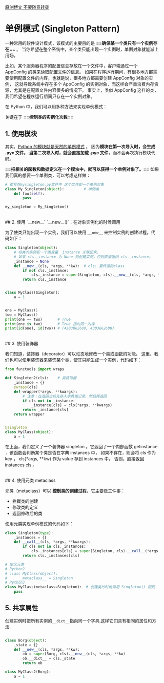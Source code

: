 [原创博文 不要随意转载](http://python.jobbole.com/87294/)

# 单例模式 (Singleton Pattern)

一种常用的软件设计模式，该模式的主要目的是 **==确保某一个类只有一个实例存在==** 。
当你希望在整个系统中，某个类只能出现一个实例时，单例对象就能派上用场。

比如，某个服务器程序的配置信息存放在一个文件中，客户端通过一个 AppConfig 的类来读取配置文件的信息。
如果在程序运行期间，有很多地方都需要使用配置文件的内容，也就是说，很多地方都需要创建 AppConfig 对象的实例，
这就导致系统中存在多个 AppConfig 的实例对象，而这样会严重浪费内存资源，尤其是在配置文件内容很多的情况下。
事实上，类似 AppConfig 这样的类，我们希望在程序运行期间只存在一个实例对象。

在 Python 中，我们可以用多种方法来实现单例模式：

关键在于 **==控制类的实例化次数==**

## 1. 使用模块


其实，<u>Python 的模块就是天然的单例模式</u> 。
因为**模块在第一次导入时，会生成 .pyc 文件，
当第二次导入时，就会直接加载 .pyc 文件**，而不会再次执行模块代码。

**==把相关的函数和数据定义在一个模块中，就可以获得一个单例对象了。==**
如果我们真的想要一个单例类，可以考虑这样做：
```py
# 都写在mysingleton.py文件中 这个文件即一个单例对象
class My_Singleton(object):         # 单例类
    def foo(self):
        pass

my_singleton = My_Singleton()
```

<br>
## 2. 使用 `__new__`
`__new__()`：在对象实例化的时候调用

为了使类只能出现一个实例，我们可以使用 `__new__` 来控制实例的创建过程，代码如下：
```py
class Singleton(object):
    # 将类的实例和一个类变量 _instance 关联起来，
    # 如果 cls._instance 为 None 则创建实例，否则直接返回 cls._instance。
    _instance = None
    def __new__(cls, *args, **kw):  # cls: 要传递的class
        if not cls._instance:
            cls._instance = super(Singleton, cls).__new__(cls, *args, **kw) # 父类的__new__
        return cls._instance  


class MyClass(Singleton):
    a = 1


one = MyClass()
two = MyClass()
print(one == two)       # True
print(one is two)       # True 指向同一内存
print(id(one), id(two)) # (4303862608, 4303862608)
```

<br>
## 3. 使用装饰器

我们知道，装饰器（decorator）可以动态地修改一个类或函数的功能。
这里，我们也可以使用装饰器来装饰某个类，使其只能生成一个实例，代码如下：
```py
from functools import wraps

def Singleton2(cls):    # 类装饰器
    _instance = {}
    @wraps(cls)
    def wrapper(*args, **kwargs):
        # 注意：在返回之前先存入字典做记录，然后再返回 
        if cls not in _instance:
            _instance[cls] = cls(*args, **kwargs)
        return _instance[cls]
    return wrapper


@singleton
class MyClass(object):
    a = 1
```
在上面，我们定义了一个装饰器 singleton ，它返回了一个内部函数 getinstance ，该函数会判断某个类是否在字典 instances 中，
如果不存在，则会将 cls 作为 key ， cls(*args, **kw) 作为 value 存到 instances 中，
否则，直接返回 instances cls 。

<br>
## 4. 使用元类 metaclass

元类（metaclass）可以 **控制类的创建过程**，它主要做三件事：

- 拦截类的创建
- 修改类的定义
- 返回修改后的类

使用元类实现单例模式的代码如下：

```py
class Singleton(type):
    _instances = {}
    def __call__(cls, *args, **kwargs):
        if cls not in cls._instances:
            cls._instances[cls] = super(Singleton, cls).__call__(*args, **kwargs)
        return cls._instances[cls]

# 定义元类
# Python2
# class MyClass(object):  
#     __metaclass__ = Singleton
# Python3
class MyClass(metaclass=Singleton):  # 创建类的时候调用 Singleton() 函数
    pass
```

## 5. 共享属性

创建实例时把所有实例的`__dict__`指向同一个字典,这样它们具有相同的属性和方法.

```python

class Borg(object):
    _state = {}
    def __new__(cls, *args, **kw):
        ob = super(Borg, cls).__new__(cls, *args, **kw)
        ob.__dict__ = cls._state
        return ob

class MyClass2(Borg):
    a = 1
```